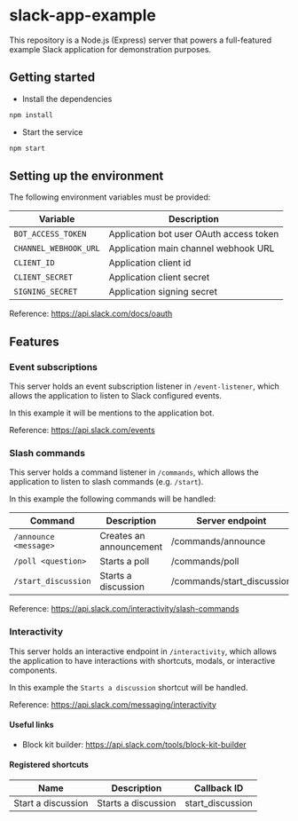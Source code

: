 # slack-app-example

This repository is a Node.js (Express) server that powers a full-featured example Slack application for demonstration purposes.

## Getting started

- Install the dependencies

```bash
npm install
```

- Start the service

```bash
npm start
```

## Setting up the environment

The following environment variables must be provided:

| Variable              | Description                             |
| --------------------- | --------------------------------------- |
| `BOT_ACCESS_TOKEN`    | Application bot user OAuth access token |
| `CHANNEL_WEBHOOK_URL` | Application main channel webhook URL    |
| `CLIENT_ID`           | Application client id                   |
| `CLIENT_SECRET`       | Application client secret               |
| `SIGNING_SECRET`      | Application signing secret              |

Reference: https://api.slack.com/docs/oauth

## Features

### Event subscriptions

This server holds an event subscription listener in `/event-listener`, which allows the application to listen to Slack configured events.

In this example it will be mentions to the application bot.

Reference: https://api.slack.com/events

### Slash commands

This server holds a command listener in `/commands`, which allows the application to listen to slash commands (e.g. `/start`).

In this example the following commands will be handled:

| Command               | Description             | Server endpoint            |
| --------------------- | ----------------------- | -------------------------- |
| `/announce <message>` | Creates an announcement | /commands/announce         |
| `/poll <question>`    | Starts a poll           | /commands/poll             |
| `/start_discussion`   | Starts a discussion     | /commands/start_discussion |

Reference: https://api.slack.com/interactivity/slash-commands

### Interactivity

This server holds an interactive endpoint in `/interactivity`, which allows the application to have interactions with shortcuts, modals, or interactive components.

In this example the `Starts a discussion` shortcut will be handled.

Reference: https://api.slack.com/messaging/interactivity

#### Useful links

- Block kit builder: https://api.slack.com/tools/block-kit-builder

#### Registered shortcuts

| Name               | Description         | Callback ID      |
| ------------------ | ------------------- | ---------------- |
| Start a discussion | Starts a discussion | start_discussion |
